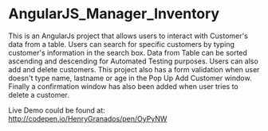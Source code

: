 # AngularJS_Manager_Inventory

This is an AngularJs project that allows users to interact with Customer's data from a table. Users can search for specific customers by typing customer's information in the search box. Data from Table can be sorted ascending and descending for Automated Testing purposes. Users can also add and delete customers. This project also has a form validation when user doesn't type name, lastname or age in the Pop Up Add Customer window. Finally a confirmation window has also been added when user tries to delete a customer.

Live Demo could be found at: http://codepen.io/HenryGranados/pen/OyPyNW

